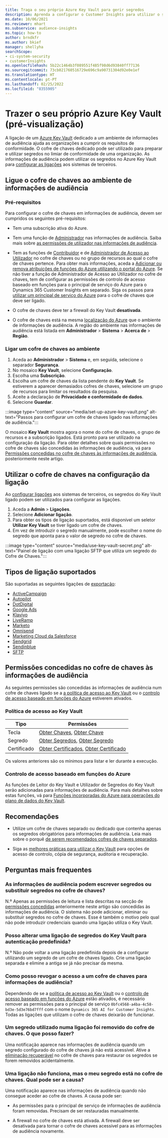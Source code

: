 ```yaml
---
title: Traga o seu próprio Azure Key Vault para gerir segredos
description: Aprenda a configurar o Customer Insights para utilizar o seu próprio Azure Key Vault.
ms.date: 10/06/2021
ms.reviewer: mhart
ms.subservice: audience-insights
ms.topic: how-to
author: brndkfr
ms.author: bkief
manager: shellyha
searchScope:
- ci-system-security
- customerInsights
ms.openlocfilehash: 5b22c1464b3f089551f485f98d6d93840ff77136
ms.sourcegitcommit: 73cb021760516729e696c9a90731304d92e0e1ef
ms.translationtype: HT
ms.contentlocale: pt-PT
ms.lasthandoff: 02/25/2022
ms.locfileid: "8355905"
---
```

# <a name="bring-your-own-azure-key-vault-preview"></a>Trazer o seu próprio Azure Key Vault (pré-visualização)

A ligação de um [Azure Key Vault](/azure/key-vault/general/basic-concepts) dedicado a um ambiente de informações de audiência ajuda as organizações a cumprir os requisitos de conformidade.
O cofre de chaves dedicado pode ser utilizado para preparar e utilizar segredos no limiar de conformidade de uma organização. As informações de audiência podem utilizar os segredos no Azure Key Vault para [configurar as ligações](connections.md) aos sistemas de terceiros.

## <a name="link-the-key-vault-to-the-audience-insights-environment"></a>Ligue o cofre de chaves ao ambiente de informações de audiência

### <a name="prerequisites"></a>Pré-requisitos

Para configurar o cofre de chaves em informações de audiência, devem ser cumpridos os seguintes pré-requisitos:

- Tem uma subscrição ativa do Azure.

- Tem uma função de [Administrador](permissions.md#administrator) nas informações de audiência. Saiba mais sobre [as permissões de utilizador nas informações de audiência](permissions.md#assign-roles-and-permissions).

- Tem as funções de [Contribuidor](/azure/role-based-access-control/built-in-roles#contributor) e de [Administrador de Acesso ao Utilizador](/azure/role-based-access-control/built-in-roles#user-access-administrator) no cofre de chaves ou no grupo de recursos ao qual o cofre de chaves pertence. Para obter mais informações, aceda a [Adicionar ou remova atribuições de funções do Azure utilizando o portal do Azure](/azure/role-based-access-control/role-assignments-portal). Se não tiver a função de Administrador de Acesso ao Utilizador no cofre de chaves, tem de configurar as permissões de controlo de acesso baseado em funções para o principal de serviço do Azure para o Dynamics 365 Customer Insights em separado. Siga os passos para [utilizar um principal de serviço do Azure](connect-service-principal.md) para o cofre de chaves que deve ser ligado.

- O cofre de chaves deve ter a firewall do Key Vault **desativada**.

- O cofre de chaves está na mesma [localização do Azure](https://azure.microsoft.com/global-infrastructure/geographies/#overview) que o ambiente de informações de audiência. A região do ambiente nas informações de audiência está listada em **Administrador** > **Sistema** > **Acerca de** > **Região**.

### <a name="link-a-key-vault-to-the-environment"></a>Ligar um cofre de chaves ao ambiente

1. Aceda ao **Administrador** > **Sistema** e, em seguida, selecione o separador **Segurança**.
1. No mosaico **Key Vault**, selecione **Configuração**.
1. Escolha uma **Subscrição**.
1. Escolha um cofre de chaves da lista pendente do **Key Vault**. Se estiverem a aparecer demasiados cofres de chaves, selecione um grupo de recursos para limitar os resultados da pesquisa.
1. Aceite a declaração de **Privacidade e conformidade de dados**.
1. Selecione **Guardar**.

:::image type="content" source="media/set-up-azure-key-vault.png" alt-text="Passos para configurar um cofre de chaves ligado nas informações de audiência.":::

O mosaico **Key Vault** mostra agora o nome do cofre de chaves, o grupo de recursos e a subscrição ligados. Está pronto para ser utilizado na configuração da ligação.
Para obter detalhes sobre quais permissões no cofre de chaves são concedidas às informações de audiência, vá para [Permissões concedidas no cofre de chaves às informações de audiência](#permissions-granted-on-the-key-vault-to-audience-insights), posteriormente neste artigo.

## <a name="use-the-key-vault-in-the-connection-setup"></a>Utilizar o cofre de chaves na configuração da ligação

Ao [configurar ligações](connections.md) aos sistemas de terceiros, os segredos do Key Vault ligado podem ser utilizados para configurar as ligações.

1. Aceda a **Admin** > **Ligações**.
1. Selecione **Adicionar ligação**.
1. Para obter os tipos de ligação suportados, está disponível um seletor **Utilizar Key Vault** se tiver ligado um cofre de chaves.
1. Em vez de introduzir o segredo manualmente, pode escolher o nome do segredo que aponta para o valor de segredo no cofre de chaves.

:::image type="content" source="media/use-key-vault-secret.png" alt-text="Painel de ligação com uma ligação SFTP que utiliza um segredo do Cofre de Chaves.":::

## <a name="supported-connection-types"></a>Tipos de ligação suportados

São suportadas as seguintes ligações de [exportação](export-destinations.md):

* [ActiveCampaign](export-active-campaign.md)
* [Autopilot](export-autopilot.md)
* [DotDigital](export-dotdigital.md)
* [Google Ads](export-google-ads.md)
* [Klaviyo](export-klaviyo.md)
* [LiveRamp](export-liveramp.md)
* [Marketo](export-marketo.md)
* [Omnisend](export-omnisend.md)
* [Marketing Cloud da Salesforce](export-salesforce.md)
* [Sendgrid](export-sendgrid.md)
* [Sendinblue](export-sendinblue.md)
* [SFTP](export-sftp.md)

## <a name="permissions-granted-on-the-key-vault-to-audience-insights"></a>Permissões concedidas no cofre de chaves às informações de audiência

As seguintes permissões são concedidas às informações de audiência num cofre de chaves ligado se a [a política de acesso ao Key Vault](/azure/key-vault/general/assign-access-policy?tabs=azure-portal) ou o [controlo de acesso baseado em funções do Azure](/azure/key-vault/general/rbac-guide?tabs=azure-cli) estiverem ativados.

### <a name="key-vault-access-policy"></a>Política de acesso ao Key Vault

| Tipo        | Permissões          |
| ----------- | -------------------- |
| Tecla         | [Obter Chaves](/rest/api/keyvault/get-keys), [Obter Chave](/rest/api/keyvault/get-key)                                 |
| Segredo      | [Obter Segredos](/rest/api/keyvault/get-secrets), [Obter Segredo](/rest/api/keyvault/get-secret)                     |
| Certificado | [Obter Certificados](/rest/api/keyvault/get-certificates), [Obter Certificado](/rest/api/keyvault/get-certificate) |

Os valores anteriores são os mínimos para listar e ler durante a execução.

### <a name="azure-role-based-access-control"></a>Controlo de acesso baseado em funções do Azure

As funções de Leitor do Key Vault e Utilizador de Segredos do Key Vault serão adicionadas para informações de audiência. Para mais detalhes sobre estas funções, vá para [Funções incorporadas do Azure para operações do plano de dados do Key Vault](/azure/key-vault/general/rbac-guide?tabs=azure-cli).

## <a name="recommendations"></a>Recomendações

- Utilize um cofre de chaves separado ou dedicado que contenha apenas os segredos obrigatórios para informações de audiência. Leia mais sobre o porquê [de serem recomendados cofres de chaves separados](/azure/key-vault/general/best-practices#why-we-recommend-separate-key-vaults).

- Siga as [melhores práticas para utilizar o Key Vault](/azure/key-vault/general/best-practices#turn-on-logging) para opções de acesso de controlo, cópia de segurança, auditoria e recuperação.

## <a name="frequently-asked-questions"></a>Perguntas mais frequentes

### <a name="can-audience-insights-write-secrets-or-overwrite-secrets-into-the-key-vault"></a>As informações de audiência podem escrever segredos ou substituir segredos no cofre de chaves?

N.º Apenas as permissões de leitura e lista descritas na secção de [permissões concedidas](#permissions-granted-on-the-key-vault-to-audience-insights) anteriormente neste artigo são concedidas às informações de audiência. O sistema não pode adicionar, eliminar ou substituir segredos no cofre de chaves. Esse é também o motivo pelo qual não pode introduzir credenciais quando uma ligação utiliza o Key Vault.

### <a name="can-i-change-a-connection-from-using-key-vault-secrets-to-default-authentication"></a>Posso alterar uma ligação de segredos do Key Vault para autenticação predefinida?

N.º Não pode voltar a uma ligação predefinida depois de a configurar utilizando um segredo de um cofre de chaves ligado. Crie uma ligação separada e elimine a antiga se já não precisar da mesma.

### <a name="how-can-i-revoke-access-to-a-key-vault-for-audience-insights"></a>Como posso revogar o acesso a um cofre de chaves para informações de audiência?

Dependendo de se a [política de acesso ao Key Vault](/azure/key-vault/general/assign-access-policy?tabs=azure-portal) ou o [controlo de acesso baseado em funções do Azure](/azure/key-vault/general/rbac-guide?tabs=azure-cli) estão ativados, é necessário remover as permissões para o principal de serviço `0bfc4568-a4ba-4c58-bd3e-5d3e76bd7fff` com o nome `Dynamics 365 AI for Customer Insights`. Todas as ligações que utilizam o cofre de chaves deixarão de funcionar.

### <a name="a-secret-thats-used-in-a-connection-got-removed-from-the-key-vault-what-can-i-do"></a>Um segredo utilizado numa ligação foi removido do cofre de chaves. O que posso fazer?

Uma notificação aparece nas informações de audiência quando um segredo configurado do cofre de chaves já não está acessível. Ative a [eliminação recuperável](/azure/key-vault/general/soft-delete-overview) no cofre de chaves para restaurar os segredos se forem removidos acidentalmente.

### <a name="a-connection-doesnt-work-but-my-secret-is-in-the-key-vault-what-might-be-the-cause"></a>Uma ligação não funciona, mas o meu segredo está no cofre de chaves. Qual pode ser a causa?

Uma notificação aparece nas informações de audiência quando não consegue aceder ao cofre de chaves. A causa pode ser:

- As permissões para o principal de serviço de informações de audiência foram removidas. Precisam de ser restauradas manualmente.

- A firewall no cofre de chaves está ativada. A firewall deve ser desativada para tornar o cofre de chaves acessível para as informações de audiência novamente.
